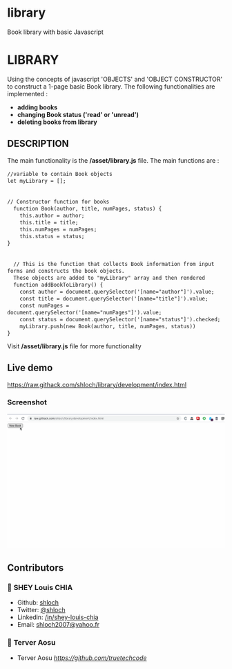 # library
Book library with basic Javascript

# LIBRARY

Using the concepts of javascript 'OBJECTS' and 'OBJECT CONSTRUCTOR' to construct a 1-page basic Book library. The following functionalities are implemented :

- **adding books**
- **changing Book status ('read' or 'unread')**
- **deleting books from library**

## DESCRIPTION

The main functionality is the **/asset/library.js** file. The main functions are :

```
//variable to contain Book objects
let myLibrary = [];


// Constructor function for books
  function Book(author, title, numPages, status) {
    this.author = author;
    this.title = title;
    this.numPages = numPages;
    this.status = status;
}


  // This is the function that collects Book information from input forms and constructs the book objects.
  These objects are added to "myLibrary" array and then rendered
  function addBookToLibrary() {
    const author = document.querySelector('[name="author"]').value;
    const title = document.querySelector('[name="title"]').value;
    const numPages = document.querySelector('[name="numPages"]').value;
    const status = document.querySelector('[name="status"]').checked;
    myLibrary.push(new Book(author, title, numPages, status))
}

```

Visit **/asset/library.js** file for more functionality

## Live demo

https://raw.githack.com/shloch/library/development/index.html

### Screenshot

![alt text](https://github.com/shloch/library/blob/master/book.gif)

## Contributors

### 👤 **SHEY Louis CHIA**

- Github: [shloch](https://github.com/shloch)
- Twitter: [@shloch](https://twitter.com/shloch)
- Linkedin: [/in/shey-louis-chia](https://www.linkedin.com/in/shey-louis-chia)
- Email: shloch2007@yahoo.fr


### 👤 **Terver Aosu**
- Terver Aosu _https://github.com/truetechcode_
